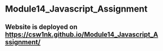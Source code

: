 # Module14_Javascript_Assignment
## Website is deployed on https://csw1nk.github.io/Module14_Javascript_Assignment/
